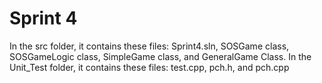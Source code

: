 # Sprint 4
In the src folder, it contains these files: Sprint4.sln, SOSGame class, SOSGameLogic class, SimpleGame class, and GeneralGame Class. In the Unit_Test folder, it contains these files: test.cpp, pch.h, and pch.cpp
